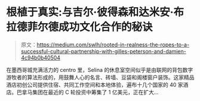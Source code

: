 # 根植于真实:与吉尔·彼得森和达米安·布拉德菲尔德成功文化合作的秘诀

> 原文：<https://medium.com/swlh/rooted-in-realness-the-ropes-to-a-successful-cultural-partnership-with-gilles-peterson-and-damien-4c94b0b40504>

在墨西哥城充满活力的 centro 里，Selina 的休息室空间似乎是由联网的背包数字游牧者的算法形成的，用鼓舞人心的名言、砖墙、豆袋和阁楼窗户装饰。这家精品酒店初创公司提供住宿、共同工作空间和本地体验，遍布十几个国家的 40 家酒店。巴拿马集团在最近的 C 轮投资中筹集了 1 亿美元，正在扩大…